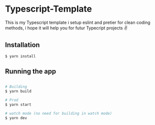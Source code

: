 # Typescript-Template

This is my Typescript template i setup eslint and pretier for clean coding methods,
i hope it will help you for futur Typecript projects ✌️

## Installation
```bash
$ yarn install
```
## Running the app
```bash

# Building
$ yarn build

# Prod
$ yarn start

# watch mode (no need for building in watch mode)
$ yarn dev
```
